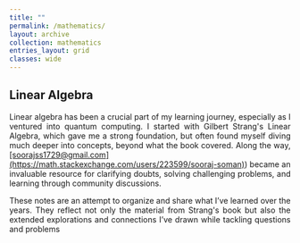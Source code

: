 ```yaml
---
title: ""
permalink: /mathematics/
layout: archive
collection: mathematics
entries_layout: grid
classes: wide
---
```

## Linear Algebra
<a name="linear-algebra"></a>
<div style="text-align: justify;">
Linear algebra has been a crucial part of my learning journey, especially as I ventured into quantum computing. I started with Gilbert Strang's Linear Algebra, which gave me a strong foundation, but often found myself diving much deeper into concepts, beyond what the book covered. Along the way, <a href="Mathematics Stack Exchange">[soorajss1729@gmail.com](https://math.stackexchange.com/users/223599/sooraj-soman)</a>) became an invaluable resource for clarifying doubts, solving challenging problems, and learning through community discussions.

These notes are an attempt to organize and share what I’ve learned over the years. They reflect not only the material from Strang's book but also the extended explorations and connections I’ve drawn while tackling questions and problems
</div>
